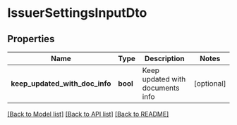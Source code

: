 # IssuerSettingsInputDto

## Properties
Name | Type | Description | Notes
------------ | ------------- | ------------- | -------------
**keep_updated_with_doc_info** | **bool** | Keep updated with documents info | [optional] 

[[Back to Model list]](../README.md#documentation-for-models) [[Back to API list]](../README.md#documentation-for-api-endpoints) [[Back to README]](../README.md)


